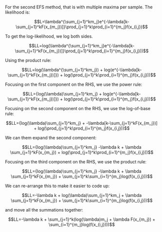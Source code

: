 For the second EFS method, that is with multiple maxima per sample. The likelihood is: 

$$L=\lambda^{\sum_{j=1}^km_j}e^{-\lambda[k-\sum_{j=1}^kF(x_{m_j})]}\prod_{j=1}^k\prod_{i=1}^{m_j}f(x_{i,j})$$

To get the log-likelihood, we log both sides. 

$$LL=log(\lambda^{\sum_{j=1}^km_j}e^{-\lambda[k-\sum_{j=1}^kF(x_{m_j})]}\prod_{j=1}^k\prod_{i=1}^{m_j}f(x_{i,j}))$$

Using the product rule:

$$LL=log(\lambda^{\sum_{j=1}^km_j}) + log(e^{-\lambda[k-\sum_{j=1}^kF(x_{m_j})]}) + log(\prod_{j=1}^k\prod_{i=1}^{m_j}f(x_{i,j}))$$

Focusing on the first component on the RHS, we use the power rule:

$$LL={log(\lambda)\sum_{j=1}^km_j} + log(e^{-\lambda[k-\sum_{j=1}^kF(x_{m_j})]}) + log(\prod_{j=1}^k\prod_{i=1}^{m_j}f(x_{i,j}))$$

Focusing on the second component on the RHS, we use the log-of-base rule:

$$LL={log(\lambda)\sum_{j=1}^km_j} + -\lambda[k-\sum_{j=1}^kF(x_{m_j})] + log(\prod_{j=1}^k\prod_{i=1}^{m_j}f(x_{i,j}))$$

We can them expand the second component:

$$LL={log(\lambda)\sum_{j=1}^km_j} -\lambda k + \lambda \sum_{j=1}^kF(x_{m_j}) + log(\prod_{j=1}^k\prod_{i=1}^{m_j}f(x_{i,j}))$$

Focusing on the third component on the RHS, we use the product rule:

$$LL={log(\lambda)\sum_{j=1}^km_j} -\lambda k + \lambda \sum_{j=1}^kF(x_{m_j}) + \sum_{j=1}^k\sum_{i=1}^{m_j}log(f(x_{i,j}))$$

We can re-arrange this to make it easier to code up:

$$LL=-\lambda k + log(\lambda)\sum_{j=1}^km_j + \lambda \sum_{j=1}^kF(x_{m_j}) + \sum_{j=1}^k\sum_{i=1}^{m_j}log(f(x_{i,j}))$$

and move all the summations together:

$$LL=-\lambda k + \sum_{j=1}^k(log(\lambda)m_j + \lambda F(x_{m_j}) + \sum_{i=1}^{m_j}log(f(x_{i,j})))$$
